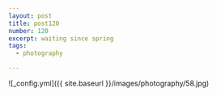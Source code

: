 ```yaml
---
layout: post
title: post120
number: 120
excerpt: waiting since spring
tags:
  - photography

---
```


![_config.yml]({{ site.baseurl }}/images/photography/58.jpg)
